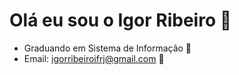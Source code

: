 # Olá eu sou o Igor Ribeiro 👋
- Graduando em Sistema de Informação 📕
- Email: igorribeiroifrj@gmail.com 📧

  
